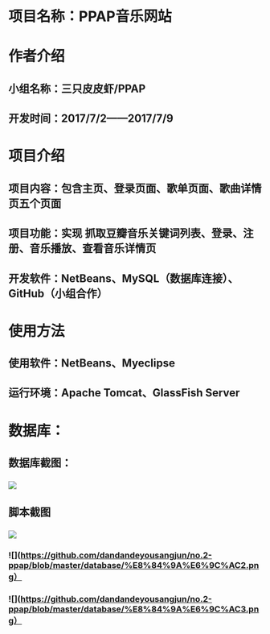 # 项目名称：PPAP音乐网站
# 作者介绍
## 小组名称：三只皮皮虾/PPAP
## 开发时间：2017/7/2——2017/7/9
# 项目介绍
## 项目内容：包含主页、登录页面、歌单页面、歌曲详情页五个页面
## 项目功能：实现 抓取豆瓣音乐关键词列表、登录、注册、音乐播放、查看音乐详情页
## 开发软件：NetBeans、MySQL（数据库连接）、GitHub（小组合作）
# 使用方法
## 使用软件：NetBeans、Myeclipse
## 运行环境：Apache Tomcat、GlassFish Server
# 数据库：
## 数据库截图：
### ![](https://github.com/dandandeyousangjun/no.2-ppap/blob/master/database/%E6%95%B0%E6%8D%AE%E5%BA%93%E6%88%AA%E5%9B%BE.png)
## 脚本截图
### ![](https://github.com/dandandeyousangjun/no.2-ppap/blob/master/database/%E8%84%9A%E6%9C%AC1.png)
### ![](https://github.com/dandandeyousangjun/no.2-ppap/blob/master/database/%E8%84%9A%E6%9C%AC2.png）
### ![](https://github.com/dandandeyousangjun/no.2-ppap/blob/master/database/%E8%84%9A%E6%9C%AC3.png）
